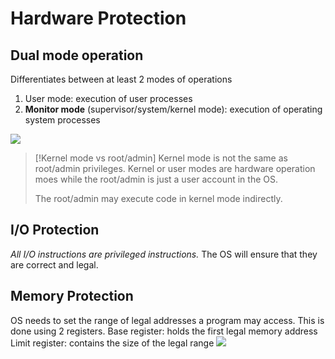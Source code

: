 # Hardware Protection
## Dual mode operation
Differentiates between at least 2 modes of operations
1. User mode: execution of user processes
2. __Monitor mode__ (supervisor/system/kernel mode): execution of operating system processes

![](https://i.imgur.com/sXUhGdk.png)
> [!Kernel mode vs root/admin]
> Kernel mode is not the same as root/admin privileges. Kernel or user modes are hardware operation moes while the root/admin is just a user account in the OS. 
> 
> The root/admin may execute code in kernel mode indirectly.
## I/O Protection
_All I/O instructions are privileged instructions._ The OS will ensure that they are correct and legal.
## Memory Protection
OS needs to set the range of legal addresses a program may access. This is done using 2 registers.
Base register: holds the first legal memory address
Limit register: contains the size of the legal range
![](https://i.imgur.com/gNNgytr.png)
